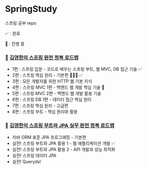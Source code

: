 # SpringStudy
스프링 공부 repo

✅ : 완료

💬 : 진행 중

### 🌱 [김영한의 스프링 완전 정복 로드맵](https://www.inflearn.com/roadmaps/373)
 * 1편 : 스프링 입문 - 코드로 배우는 스프링 부트, 웹 MVC, DB 접근 기술 ✅
 * 2편 : 스프링 핵심 원리 - 기본편 👩🏻‍💻 ✅
 * 3편 : 모든 개발자를 위한 HTTP 웹 기본 지식 
 * 4편 : 스프링 MVC 1편 - 백엔드 웹 개발 핵심 기술 💬
 * 5편 : 스프링 MVC 2편 - 백엔드 웹 개발 활용 기술
 * 6편 : 스프링 DB 1편 - 데이터 접근 핵심 원리
 * 7편 : 스프링 핵심 원리 - 고급편
 * 8편 : 스프링 부트 - 핵심 원리와 활용
 
### 🌱 [김영한의 스프링 부트와 JPA 실무 완전 정복 로드맵](https://www.inflearn.com/roadmaps/149)
 * 자바 ORM 표준 JPA 프로그래밍 - 기본편
 * 실전! 스프링 부트와 JPA 활용 1 - 웹 애플리케이션 개발 ✅
 * 실전! 스프링 부트와 JPA 활용 2 - API 개발과 성능 최적화
 * 실전! 스프링 데이터 JPA
 * 실전! Querydsl
